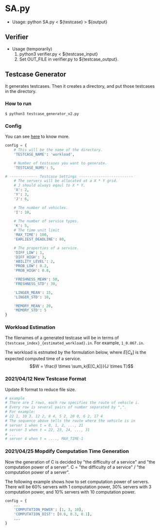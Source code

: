 SA.py
===

* Usage: python SA.py < ${testcase} > ${output}

## Verifier
* Usage (temporarily)
  1. python3 verifier.py < ${testcase_input}
  2. Set OUT_FILE in verifier.py to ${testcase_output}.

## Testcase Generator
It generates testcases. Then it creates a directory, and put those testcases in the directory.

### How to run
```shell
$ python3 testcase_generator_v2.py
```

### Config
You can see [here](https://docs.google.com/presentation/d/1waslqtZd9denwGSDetzCeeoGvWF2v87SsqomDUJ0CRk/edit?usp=sharing) to know more.
```python
config = {
    # This will be the name of the directory.
    'TESTCASE_NAME': 'workload',

    # Number of testcases you want to generate.
    'TESTCASE_NUMS': 5,

# ------------- Testcase Settings -------------------------
    # The servers will be allocated at a X * Y grid.
    # J should always eqaul to X * Y.
    'X': 2,
    'Y': 3,
    'J': 6,

    # The number of vehicles.
    'I': 10,
    
    # The number of service types.
    'K': 5,
    # The time unit limit
    'MAX_TIME': 100,
    'EARLIEST_DEADLINE': 80,

    # The properties of a service.
    'DIFF_LOW': 1,
    'DIFF_HIGH': 3,
    'ABILITY_LEVEL': 2,
    'PROB_LOW': 0.2,
    'PROB_HIGH': 0.8,

    'FRESHNESS_MEAN': 50,
    'FRESHNESS_STD': 30,

    'LINGER_MEAN': 15,
    'LINGER_STD': 10,

    'MEMORY_MEAN': 20,
    'MEMORY_STD': 5
}
```

### Workload Estimation
The filenames of a generated testcase will be in terms of `{testcase_index}_{estimated_workload}.in`. For example, `1_0.067.in`.

The workload is estmated by the formulation below, where $E[C_k]$ is the expected computed time of a service.
$$W = \frac{I \times \sum_k{E[C_k]}}{J \times T}$$

### 2021/04/12 New Testcase Format
Update R format to reduce file size.
```python
# example
# There are I rows, each row specifies the route of vehicle i.
# Every row is several pairs of number separated by ",".
# For example:
# 22 1, 10 3, 12 2, 8 4, 5 2, 20 0, 6 2, 17 4
# The sequence above tells the route where the vehicle is in
# server 1 when t = 0, 1, 2, ..., 21
# server 3 when t = 22, 23, 24, ..., 31
# ...
# server 4 when t = ...., MAX_TIME-1
```

### 2021/04/25 Mopdify Computation Time Generation
Now the generation of C is decided by "the difficulty of a service" and "the computation power of a server".
C = "the difficulty of a service" / "the computation power of a server".

The following example shows how to set computation power of servers. There will be 60% servers with 1 computation power, 30% servers with 3 computation power, and 10% servers with 10 computation power.
```python
config = {
    ...
    'COMPUTATION_POWER': [1, 3, 10],
    'COMPUTATION_DIST': [0.6, 0.3, 0.1],
    ...
}
```
